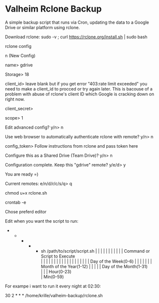 # Valheim Rclone Backup
A simple backup script that runs via Cron, updating the data to a Google Drive or similar platform using rclone.

Download rclone: sudo -v ; curl https://rclone.org/install.sh | sudo bash

rclone config

n (New Config)

name> gdrive

Storage> 18

client_id> leave blank but if you get error "403:rate limit exceeded" you need to make a client_id to procced or try again later. This is bacouse of a problem with abuse of rclone's client ID which Google is cracking down on right now.

client_secret>

scope> 1

Edit advanced config?
y/n> n

Use web browser to automatically authenticate rclone with remote?
y/n> n

config_token> Follow instructions from rclone and pass token here

Configure this as a Shared Drive (Team Drive)?
y/n> n

Configuration complete.
Keep this "gdrive" remote?
y/e/d> y

You are ready =)

Current remotes:
e/n/d/r/c/s/q> q

chmod u+x rclone.sh

crontab -e

Chose preferd editor

Edit when you want the script to run:

*   *   *   *   *  sh /path/to/script/script.sh
|   |   |   |   |              |
|   |   |   |   |      Command or Script to Execute        
|   |   |   |   |
|   |   |   |   |
|   |   |   |   |
|   |   |   | Day of the Week(0-6)
|   |   |   |
|   |   | Month of the Year(1-12)
|   |   |
|   | Day of the Month(1-31)  
|   |
| Hour(0-23)  
|
Min(0-59)

For exampe i want to run it every night at 02:30:

30 2 * * * /home/krille/valheim-backup/rclone.sh
